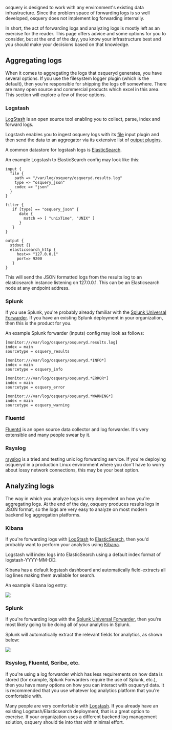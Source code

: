 osquery is designed to work with any environment's existing data infrastructure. Since the problem space of forwarding logs is so well developed, osquery does not implement log forwarding internally.

In short, the act of forwarding logs and analyzing logs is mostly left as an exercise for the reader. This page offers advice and some options for you to consider, but at the end of the day, you know your infrastructure best and you should make your decisions based on that knowledge.

## Aggregating logs

When it comes to aggregating the logs that osqueryd generates, you have several options. If you use the filesystem logger plugin (which is the default), then you're responsible for shipping the logs off somewhere. There are many open source and commercial products which excel in this area. This section will explore a few of those options.

### Logstash

[LogStash](http://www.elasticsearch.org/overview/logstash/) is an open source tool enabling you to collect, parse, index and forward logs.

Logstash enables you to ingest osquery logs with its [file](http://logstash.net/docs/1.4.2/inputs/file) input plugin and then send the data to an aggregator via its extensive list of [output plugins](http://logstash.net/docs/1.4.2/).

A common datastore for logstash logs is [ElasticSearch](http://www.elasticsearch.org/overview/elasticsearch/).

An example Logstash to ElasticSearch config may look like this:

```
input {
  file {
    path => "/var/log/osquery/osqueryd.results.log"
    type => "osquery_json"
    codec => "json"
  }
}

filter {
   if [type] == "osquery_json" {
      date {
        match => [ "unixTime", "UNIX" ]
      }
   }
}

output {
  stdout {}
  elasticsearch_http {
     host=> "127.0.0.1"
     port=> 9200
   }
}
```

This will send the JSON formatted logs from the results log to an elasticsearch instance listening on 127.0.0.1. This can be an Elasticsearch node at any endpoint address.

### Splunk

If you use Splunk, you're probably already familiar with the [Splunk Universal Forwarder](http://docs.splunk.com/Splexicon:Universalforwarder). If you have an existing Splunk deployment in your organization, then this is the product for you.

An example Splunk forwarder (inputs) config may look as follows:

```
[monitor:///var/log/osquery/osqueryd.results.log]
index = main
sourcetype = osquery_results

[monitor:///var/log/osquery/osqueryd.*INFO*]
index = main
sourcetype = osquery_info

[monitor:///var/log/osquery/osqueryd.*ERROR*]
index = main
sourcetype = osquery_error

[monitor:///var/log/osquery/osqueryd.*WARNING*]
index = main
sourcetype = osquery_warning
```

### Fluentd

[Fluentd](http://www.fluentd.org/) is an open source data collector and log forwarder. It's very extensible and many people swear by it.

### Rsyslog

[rsyslog](http://www.rsyslog.com/) is a tried and testing unix log forwarding service. If you're deploying osqueryd in a production Linux environment where you don't have to worry about lossy network connections, this may be your best option.

## Analyzing logs

The way in which you analyze logs is very dependent on how you're aggregating logs. At the end of the day, osquery produces results logs in JSON format, so the logs are very easy to analyze on most modern backend log aggregation platforms.

### Kibana

If you're forwarding logs with [LogStash](http://www.elasticsearch.org/overview/logstash/) to [ElasticSearch](http://www.elasticsearch.org/overview/elasticsearch/), then you'd probably want to perform your analytics using [Kibana](http://www.elasticsearch.org/overview/kibana/).

Logstash will index logs into ElasticSearch using a default index format of logstash-YYYY-MM-DD.

Kibana has a default logstash dashboard and automatically field-extracts all log lines making them available for search.

An example Kibana log entry:

![](https://i.imgur.com/thivGYc.png)

### Splunk

If you're forwarding logs with the [Splunk Universal Forwarder](http://docs.splunk.com/Splexicon:Universalforwarder), then you're most likely going to be doing all of your analytics in Splunk.

Splunk will automatically extract the relevant fields for analytics, as shown below:

![](https://i.imgur.com/tWCPx51.png)

### Rsyslog, Fluentd, Scribe, etc.

If you're using a log forwarder which has less requirements on how data is stored (for example, Splunk Forwarders require the use of Splunk, etc.), then you have many options on how you can interact with osqueryd data. It is recommended that you use whatever log analytics platform that you're comfortable with.

Many people are very comfortable with [Logstash](http://logstash.net/). If you already have an existing Logstash/Elasticsearch deployment, that is a great option to exercise. If your organization uses a different backend log management solution, osquery should tie into that with minimal effort.
